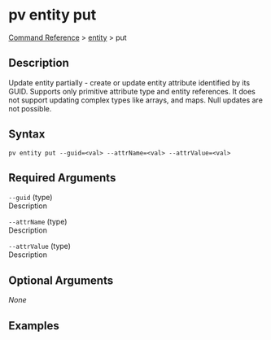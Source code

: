 # pv entity put
[Command Reference](../../../README.md#command-reference) > [entity](./main.md) > put

## Description
Update entity partially - create or update entity attribute identified by its GUID. Supports only primitive attribute type and entity references. It does not support updating complex types like arrays, and maps. Null updates are not possible.

## Syntax
```
pv entity put --guid=<val> --attrName=<val> --attrValue=<val>
```

## Required Arguments
`--guid` (type)  
Description

`--attrName` (type)  
Description

`--attrValue` (type)  
Description

## Optional Arguments
*None*

## Examples
```powershell

```